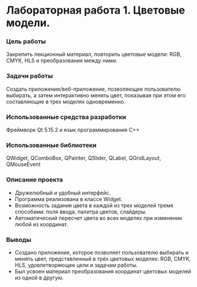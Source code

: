 # Лабораторная работа 1. Цветовые модели.
### Цель работы
Закрепить лекционный материал, повторить цветовые модели: RGB, CMYK, HLS и преобразования между ними.
### Задачи работы
Создать приложение/веб-приложение, позволяющее пользователю выбирать, а затем интерактивно менять цвет, показывая при этом его составляющие в трех моделях одновременно.
### Использованные средства разработки
Фреймворк Qt 5.15.2 и язык программирования C++
### Использованные библиотеки
QWidget, QComboBox, QPainter, QSlider, QLabel, QGridLayout, QMouseEvent
### Описание проекта
* Дружелюбный и удобный интерфейс.
* Программа реализована в классе Widget.
* Возможность задания цвета в каждой из трех моделей тремя способами: поля ввода, палитра цветов, слайдеры.
* Автоматический пересчет цвета во всех моделях при изменении любой из координат.
### Выводы
* Создано приложение, которое позволяет пользователю выбирать и менять цвет, представленный в трёх цветовых моделях: RGB, CMYK, HLS, удовлетворяющее цели и задачам работы. 
* Был усвоен материал преобразования координат цветовых моделей из одной в другую.
